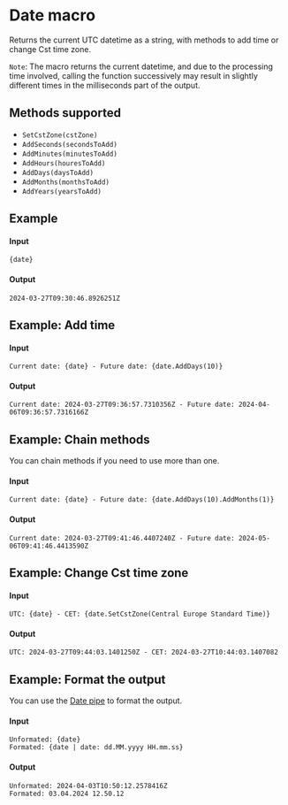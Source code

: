 
# Date macro

Returns the current UTC datetime as a string, with methods to add time or change Cst time zone.


`Note`: The macro returns the current datetime, and due to the processing time involved, calling the function successively may result in slightly different times in the milliseconds part of the output.


## Methods supported

* `SetCstZone(cstZone)`
* `AddSeconds(secondsToAdd)`
* `AddMinutes(minutesToAdd)`
* `AddHours(houresToAdd)`
* `AddDays(daysToAdd)`
* `AddMonths(monthsToAdd)`
* `AddYears(yearsToAdd)`


## Example

#### Input
```
{date}
```

#### Output
```
2024-03-27T09:30:46.8926251Z
```

## Example: Add time 

#### Input
```
Current date: {date} - Future date: {date.AddDays(10)}
```

#### Output
```
Current date: 2024-03-27T09:36:57.7310356Z - Future date: 2024-04-06T09:36:57.7316166Z
```

## Example: Chain methods

You can chain methods if you need to use more than one.

#### Input
```
Current date: {date} - Future date: {date.AddDays(10).AddMonths(1)}
```

#### Output
```
Current date: 2024-03-27T09:41:46.4407240Z - Future date: 2024-05-06T09:41:46.4413590Z
```


## Example: Change Cst time zone

#### Input
```
UTC: {date} - CET: {date.SetCstZone(Central Europe Standard Time)}
```

#### Output
```
UTC: 2024-03-27T09:44:03.1401250Z - CET: 2024-03-27T10:44:03.1407082
```

## Example: Format the output

You can use the [Date pipe](/integrations/cxmal/pipes/date) to format the output.

#### Input
```
Unformated: {date}     
Formated: {date | date: dd.MM.yyyy HH.mm.ss}
```

#### Output
```
Unformated: 2024-04-03T10:50:12.2578416Z 
Formated: 03.04.2024 12.50.12
```
